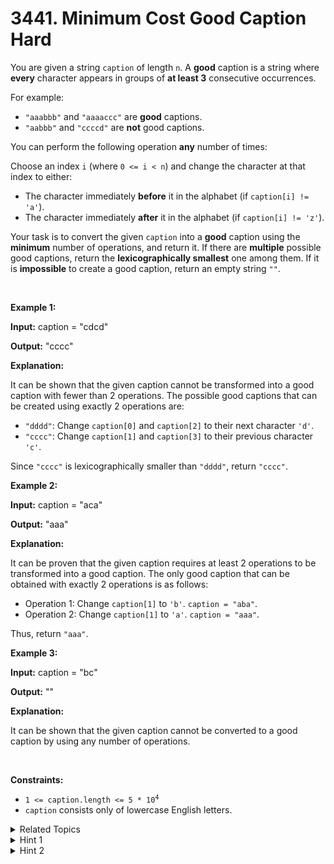 
# 3441. Minimum Cost Good Caption<br> Hard

<p>You are given a string <code>caption</code> of length <code>n</code>. A <strong>good</strong> caption is a string where <strong>every</strong> character appears in groups of <strong>at least 3</strong> consecutive occurrences.</p>

<p>For example:</p>

<ul>
	<li><code>&quot;aaabbb&quot;</code> and <code>&quot;aaaaccc&quot;</code> are <strong>good</strong> captions.</li>
	<li><code>&quot;aabbb&quot;</code> and <code>&quot;ccccd&quot;</code> are <strong>not</strong> good captions.</li>
</ul>

<p>You can perform the following operation <strong>any</strong> number of times:</p>

<p>Choose an index <code>i</code> (where <code>0 &lt;= i &lt; n</code>) and change the character at that index to either:</p>

<ul>
	<li>The character immediately <strong>before</strong> it in the alphabet (if <code>caption[i] != &#39;a&#39;</code>).</li>
	<li>The character immediately <strong>after</strong> it in the alphabet (if <code>caption[i] != &#39;z&#39;</code>).</li>
</ul>

<p>Your task is to convert the given <code>caption</code> into a <strong>good</strong> caption using the <strong>minimum</strong> number of operations, and return it. If there are <strong>multiple</strong> possible good captions, return the <strong><span data-keyword="lexicographically-smaller-string">lexicographically smallest</span></strong> one among them. If it is <strong>impossible</strong> to create a good caption, return an empty string <code>&quot;&quot;</code>.</p>

<p>&nbsp;</p>
<p><strong class="example">Example 1:</strong></p>

<div class="example-block">
<p><strong>Input:</strong> <span class="example-io">caption = &quot;cdcd&quot;</span></p>

<p><strong>Output:</strong> <span class="example-io">&quot;cccc&quot;</span></p>

<p><strong>Explanation:</strong></p>

<p>It can be shown that the given caption cannot be transformed into a good caption with fewer than 2 operations. The possible good captions that can be created using exactly 2 operations are:</p>

<ul>
	<li><code>&quot;dddd&quot;</code>: Change <code>caption[0]</code> and <code>caption[2]</code> to their next character <code>&#39;d&#39;</code>.</li>
	<li><code>&quot;cccc&quot;</code>: Change <code>caption[1]</code> and <code>caption[3]</code> to their previous character <code>&#39;c&#39;</code>.</li>
</ul>

<p>Since <code>&quot;cccc&quot;</code> is lexicographically smaller than <code>&quot;dddd&quot;</code>, return <code>&quot;cccc&quot;</code>.</p>
</div>

<p><strong class="example">Example 2:</strong></p>

<div class="example-block">
<p><strong>Input:</strong> <span class="example-io">caption = &quot;aca&quot;</span></p>

<p><strong>Output:</strong> <span class="example-io">&quot;aaa&quot;</span></p>

<p><strong>Explanation:</strong></p>

<p>It can be proven that the given caption requires at least 2 operations to be transformed into a good caption. The only good caption that can be obtained with exactly 2 operations is as follows:</p>

<ul>
	<li>Operation 1: Change <code>caption[1]</code> to <code>&#39;b&#39;</code>. <code>caption = &quot;aba&quot;</code>.</li>
	<li>Operation 2: Change <code>caption[1]</code> to <code>&#39;a&#39;</code>. <code>caption = &quot;aaa&quot;</code>.</li>
</ul>

<p>Thus, return <code>&quot;aaa&quot;</code>.</p>
</div>

<p><strong class="example">Example 3:</strong></p>

<div class="example-block">
<p><strong>Input:</strong> <span class="example-io">caption = &quot;bc&quot;</span></p>

<p><strong>Output:</strong> <span class="example-io">&quot;&quot;</span></p>

<p><strong>Explanation:</strong></p>

<p>It can be shown that the given caption cannot be converted to a good caption by using any number of operations.</p>
</div>

<p>&nbsp;</p>
<p><strong>Constraints:</strong></p>

<ul>
	<li><code>1 &lt;= caption.length &lt;= 5 * 10<sup>4</sup></code></li>
	<li><code>caption</code> consists only of lowercase English letters.</li>
</ul>


<details>

<summary> Related Topics </summary>

-	`String`
-	`Dynamic Programming`

</details>


<details>
<summary> Hint 1 </summary>
Construct a DP table and try all possible characters at every index.
</details>

<details>
<summary> Hint 2 </summary>
Choose characters greedily to get the lexicographically smallest caption.
</details>